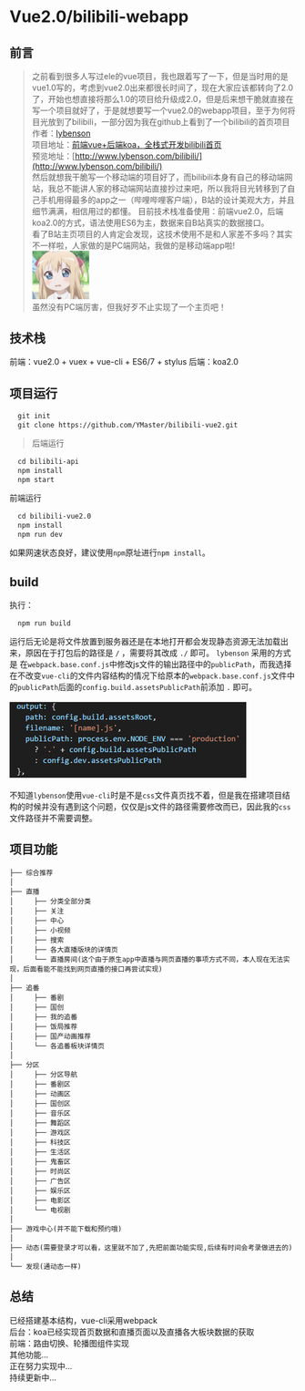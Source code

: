 # Vue2.0/bilibili-webapp

## 前言

>之前看到很多人写过ele的vue项目，我也跟着写了一下，但是当时用的是vue1.0写的，考虑到vue2.0出来都很长时间了，现在大家应该都转向了2.0了，开始也想直接将那么1.0的项目给升级成2.0，但是后来想干脆就直接在写一个项目就好了，于是就想要写一个vue2.0的webapp项目，至于为何将目光放到了bilibili，一部分因为我在github上看到了一个bilibili的首页项目<br>
>作者：[lybenson](https://github.com/lybenson)<br>
>项目地址：[前端vue+后端koa，全栈式开发bilibili首页](https://github.com/lybenson/bilibili-vue)<br>
>预览地址：[http://www.lybenson.com/bilibili/](http://www.lybenson.com/bilibili/)<br>
>然后就想我干脆写一个移动端的项目好了，而bilibili本身有自己的移动端网站，我总不能讲人家的移动端网站直接抄过来吧，所以我将目光转移到了自己手机用得最多的app之一（哔哩哔哩客户端），B站的设计美观大方，并且细节满满，相信用过的都懂。
>目前技术栈准备使用：前端vue2.0，后端koa2.0的方式，语法使用ES6为主，数据来自B站真实的数据接口。<br>
>看了B站主页项目的人肯定会发现，这技术使用不是和人家差不多吗？其实不一样啦，人家做的是PC端网站，我做的是移动端app啦!<br>
<img src='./readme-Images/001.gif' width=100><br>
虽然没有PC端厉害，但我好歹不止实现了一个主页吧！

## 技术栈

前端：vue2.0 + vuex + vue-cli + ES6/7 + stylus
后端：koa2.0

## 项目运行

```shell
  git init
  git clone https://github.com/YMaster/bilibili-vue2.git
```
>后端运行
```shell
  cd bilibili-api
  npm install
  npm start
```
前端运行
```shell
  cd bilibili-vue2.0
  npm install
  npm run dev
```
如果网速状态良好，建议使用`npm`原址进行`npm install`。

## build
执行：
```shell
  npm run build
```
运行后无论是将文件放置到服务器还是在本地打开都会发现静态资源无法加载出来，原因在于打包后的路径是 `/` ，需要将其改成 `./` 即可。
`lybenson` 采用的方式是 在`webpack.base.conf.js`中修改js文件的输出路径中的`publicPath`，而我选择在不改变`vue-cli`的文件内容结构的情况下给原本的`webpack.base.conf.js`文件中的`publicPath`后面的`config.build.assetsPublicPath`前添加 `.` 即可。<br><br>
<img src='./readme-Images/002.png'><br><br>
不知道`lybenson`使用`vue-cli`时是不是`css`文件真页找不着，但是我在搭建项目结构的时候并没有遇到这个问题，仅仅是js文件的路径需要修改而已，因此我的`css`文件路径并不需要调整。

## 项目功能

```shell
├── 综合推荐
│
├── 直播
│     ├── 分类全部分类
│     ├── 关注
│     ├── 中心
│     ├── 小视频
│     ├── 搜索
│     ├── 各大直播版块的详情页
│     └── 直播房间(这个由于原生app中直播与网页直播的事项方式不同，本人现在无法实现，后面看能不能找到网页直播的接口再尝试实现)
│
├── 追番
│     ├── 番剧
│     ├── 国创
│     ├── 我的追番
│     ├── 饭局推荐
│     ├── 国产动画推荐
│     └── 各追番板块详情页
│
├── 分区
│     ├── 分区导航
│     ├── 番剧区
│     ├── 动画区
│     ├── 国创区
│     ├── 音乐区
│     ├── 舞蹈区
│     ├── 游戏区
│     ├── 科技区
│     ├── 生活区
│     ├── 鬼畜区
│     ├── 时尚区
│     ├── 广告区
│     ├── 娱乐区
│     ├── 电影区
│     └── 电视剧
│
├── 游戏中心(并不能下载和预约哦)
│
├── 动态(需要登录才可以看，这里就不加了,先把前面功能实现,后续有时间会考录做进去的)
│
└── 发现(通动态一样)
```
## 总结

已经搭建基本结构，vue-cli采用webpack<br>
后台：koa已经实现首页数据和直播页面以及直播各大板块数据的获取<br>
前端：路由切换、轮播图组件实现<br>
其他功能...<br>
正在努力实现中...<br>
持续更新中...